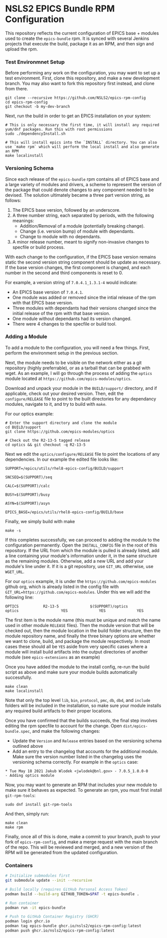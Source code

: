 # NSLS2 EPICS Bundle RPM Configuration

This repository reflects the current configuration of EPICS base + modules used to create the `epics-bundle` rpm.
It is synced with several Jenkins projects that execute the build, package it as an RPM, and then sign and upload the rpm.

### Test Environmnet Setup

Before performing any work on the configuration, you may want to set up a test environment. First, clone this repository,
and make a new development branch. You may also want to fork this repository first instead, and clone from there.

```
git clone --recursive https://github.com/NSLS2/epics-rpm-config
cd epics-rpm-config
git checkout -b my-dev-branch
```

Next, run the build in order to get an EPICS installation on your system:

```
# This is only necessary the first time, it will install any required yum/dnf packages. Run this with root permissions
sudo ./dependencyInstall.sh

# This will install epics into the `INSTALL` directory. You can also use `make rpm` which will perform the local install and also generate an RPM
make localinstall
```

### Versioning Schema

Since each release of the `epics-bundle` rpm contains all of EPICS base and a large variety of modules and drivers, a scheme to represent the version of the package that could denote changes to any component needed to be devised. The solution ultimately became a three part version string, as follows:

1. The EPICS base version, followed by an underscore.
2. A three number string, each separated by periods, with the following meanings:
   * Addition/Removal of a module (potentially breaking change).
   * Change (i.e. version bump) of module with dependants.
   * Change to module with no dependants.
3. A minor release number, meant to signify non-invasive changes to specfile or build process.

With each change to the configuration, if the EPICS base version remains static the second version string component should be update as necessary. If the base version changes, the first component is changed, and each number in the second and third components is reset to 0.

For example, a version string of `7.0.4.1_1.3.1-4` would indicate:

* An EPICS base version of `7.0.4.1`.
* One module was added or removed since the intial release of the rpm with that EPICS base version.
* Three modules with dependants had their versions changed since the initial release of the rpm with that base version.
* One module without dependants had its version changed.
* There were 4 changes to the specfile or build tool.

### Adding a Module

To add a module to the configuration, you will need a few things. First, perform the environment setup in the previous section.

Next, the module needs to be visible on the network either as a git repository (highly preferrable), or as a tarball that can be grabbed with wget. As an example, I will go through the process of adding the `optics` module located at `https://github.com/epics-modules/optics`.


Download and unpack your module in the `BUILD/support/` directory, and if applicable, check out your desired version. Then, edit the `configure/RELEASE` file to point to the built directories for any dependancy modules, navigate to it, and try to build with `make`.

For our optics example:

```
# Enter the support directory and clone the module
cd BUILD/support
git clone https://github.com/epics-modules/optics

# Check out the R2-13-5 tagged release
cd optics && git checkout -q R2-13-5
```

Next we edit the `optics/configure/RELEASE` file to point the locations of any dependencies. In our example the edited file looks like:

```
SUPPORT=/epics/utils/rhel8-epics-config/BUILD/support

SNCSEQ=$(SUPPORT)/seq

CALC=$(SUPPORT)/calc

BUSY=$(SUPPORT)/busy

ASYN=$(SUPPORT)/asyn

EPICS_BASE=/epics/utils/rhel8-epics-config/BUILD/base
```

Finally, we simply build with make

```
make -s
```

If this completes successfully, we can proceed to adding the module to the configuration permanently. Open the `INSTALL_CONFIG` file in the root of this repository. If the URL from which the module is pulled is already listed, add a line containing your module's information under it, in the same structure as the remaining modules. Otherwise, add a new URL and add your module's line under it. If it is a git repository, use `GIT_URL` otherwise, use `WGET_URL`.

For our `optics` example, it is under the `https://github.com/epics-modules` github org, which is already listed in the config file with `GIT_URL=https://github.com/epics-modules`. Under this we will add the following line:

```
OPTICS           R2-13-5              $(SUPPORT)/optics                        optics                   YES              YES              YES
```

The first item is the module name (this must be unique and match the name used in other module `RELEASE` files). Then the module version that will be checked out, then the module location in the build folder structure, then the module repository name, and finally the three binary options are whether we want to clone, build, and package the module respectively. In most cases these should all be `YES` aside from very specific cases where a module will install build artifacts into the output directories of another module (see `epics-extensions` as an example)


Once you have added the module to the install config, re-run the build script as above and make sure your module builds automatically successfully.

```
make clean
make localinstall
```

Note that only the top level `lib`, `bin`, `protocol`, `pmc`, `db`, `dbd`, and `include` folders will be included in the installation, so make sure your module installs any required build artifacts to their proper locations.

Once you have confirmed that the builds succeeds, the final step involves editing the rpm specfile to account for the change. Open `dist/epics-bundle.spec`, and make the following changes: 

* Update the `Version` and `Release` entries based on the versioning schema outlined above
* Add an entry to the changelog that accounts for the additional module. Make sure the version number listed in the changelog uses the versioning schema correctly. For example in the `optics` case:

```
* Tue May 18 2021 Jakub Wlodek <jwlodek@bnl.gov> - 7.0.5_1.0.0-0
- Adding optics module 
```

Now, you may want to generate an RPM that includes your new module to make sure it behaves as expected. To generate an rpm, you must first install `git-rpm-tools`:

```
sudo dnf install git-rpm-tools
```

And then, simply run:

```
make clean
make rpm
```

Finally, once all of this is done, make a commit to your branch, push to your fork of `epics-rpm-config`, and make a merge request with the main branch of the repo. This will be reviewed and merged, and a new version of the RPM will be generated from the updated configuration.


### Containers

```bash
# Initialize submodules first
git submodule update --init --recursive

# Build locally (requires GitHub Personal Access Token)
podman build --build-arg GITHUB_TOKEN=$PAT -t epics-bundle .

# Run container
podman run -it epics-bundle

# Push to GitHub Container Registry (GHCR)
podman login ghcr.io
podman tag epics-bundle ghcr.io/nsls2/epics-rpm-config:latest
podman push ghcr.io/nsls2/epics-rpm-config:latest
```
